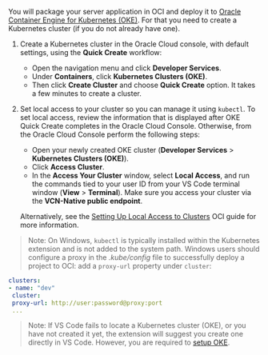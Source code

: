 You will package your server application in OCI and deploy it to [Oracle Container Engine for Kubernetes (OKE)](https://www.oracle.com/cloud/cloud-native/container-engine-kubernetes/).
For that you need to create a Kubernetes cluster (if you do not already have one).

1. Create a Kubernetes cluster in the Oracle Cloud console, with default settings, using the **Quick Create** workflow:
    - Open the navigation menu and click **Developer Services**.
    - Under **Containers**, click **Kubernetes Clusters (OKE)**.
    - Then click **Create Cluster** and choose **Quick Create** option.
    It takes a few minutes to create a cluster.

2. Set local access to your cluster so you can manage it using `kubectl`. To set local access, review the information that is displayed after OKE Quick Create completes in the Oracle Cloud Console. Otherwise, from the Oracle Cloud Console perform the following steps:
    - Open your newly created OKE cluster (**Developer Services** > **Kubernetes Clusters (OKE)**).
    - Click **Access Cluster**.
    - In the **Access Your Cluster** window, select **Local Access**, and run the commands tied to your user ID from your VS Code terminal window (**View** > **Terminal**). Make sure you access your cluster via the **VCN-Native public endpoint**.

    Alternatively, see the [Setting Up Local Access to Clusters](https://docs.oracle.com/iaas/Content/ContEng/Tasks/contengdownloadkubeconfigfile.htm#localdownload) OCI guide for more information.

> Note: On Windows, `kubectl` is typically installed within the Kubernetes extension and is not added to the system path. Windows users should configure a proxy in the _.kube/config_ file to successfully deploy a project to OCI: add a `proxy-url` property under `cluster`:

```yml
clusters:
- name: "dev"
 cluster:
 proxy-url: http://user:password@proxy:port
 ...
```

> Note: If VS Code fails to locate a Kubernetes cluster (OKE), or you have not created it yet, the extension will suggest you create one directly in VS Code. However, you are required to [setup OKE](https://docs.oracle.com/iaas/Content/ContEng/Tasks/contengdownloadkubeconfigfile.htm).
